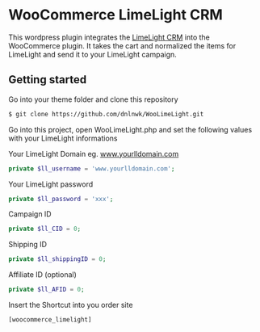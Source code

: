# WooCommerce LimeLight CRM
This wordpress plugin integrates the <a href="https://limelightcrm.com/" target="_blank">LimeLight CRM</a> into the WooCommerce plugin. It takes the cart and normalized the items for LimeLight and send it to your LimeLight campaign.

## Getting started
Go into your theme folder and clone this repository

``` sh
$ git clone https://github.com/dnlnwk/WooLimeLight.git
```

Go into this project, open WooLimeLight.php and set the following values with your LimeLight informations

Your LimeLight Domain eg. www.yourlldomain.com
``` php
private $ll_username = 'www.yourlldomain.com';
```

 Your LimeLight password
``` php
private $ll_password = 'xxx';
```

Campaign ID
``` php
private $ll_CID = 0;
```

Shipping ID
``` php
private $ll_shippingID = 0;
```

Affiliate ID (optional)
``` php
private $ll_AFID = 0;
```

Insert the Shortcut into you order site
``` html
[woocommerce_limelight]
```
